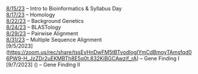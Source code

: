 [8/15/23](https://zoom.us/rec/share/Yyvyi5ISz21WmBYVKL8NapzhNJteDX9e1fyyGJv5-0_otApx-JdBvZ5MujUEFQzr.C9NRMQcj1Hg71PYN) – Intro to Bioinformatics & Syllabus Day\
[8/17/23](https://zoom.us/rec/share/yMyZdW9PL79TQQmZ1l7AWdjl2i0gQm9l84NHQ6CkXh_Nk4j31vE34g2BHtVyd_2U.OBBsFk8wCRnhllYB) – Homology\
[8/22/23](https://zoom.us/rec/share/yZtM0Ykqua8bDLbtdxrFWMQWcXPH24L9lFoHwVVptRPvO9ybmFPAx0gZbDm3UzX4.V13hxFr-jgjcArUP) – Background Genetics\
[8/24/23](https://zoom.us/rec/share/ncnpUyh76Ayd9J6OtMs3IpPGexA4BmPCz8BoSTzBaMViie7I5CoLEhFq6dA1VCe_.EYVbNdT783TQNq-L) – BLASTology\
[8/29/23](https://zoom.us/rec/share/mFEfPMdX5g00Mw06JPpXe3j4vrxxS0lnGAtJXbHQCs__Csz2Yd5yQsGeEMY6sVbp.MWHE-royTwSEtrgZ) – Pairwise Alignment\
[8/31/23](https://zoom.us/rec/share/lbVxffU_IG8_5ovbxgWZ7snV32v6N2nBurbsuUI3HMKfe1L1O3ryDBetxTFoLHzy.-w7Dje98OufyuYV0) – Multiple Sequence Alignment\
[9/5/2023] (https://zoom.us/rec/share/tssEvHnDwFM5tBTvodIogIYmCdBmoyTAmsfqd06PW9-H_JzZDr2uEKMBTh8E5q0t.832KjBGCAwzjf_rA) – Gene Finding I
[9/7/2023] () – Gene Finding II
